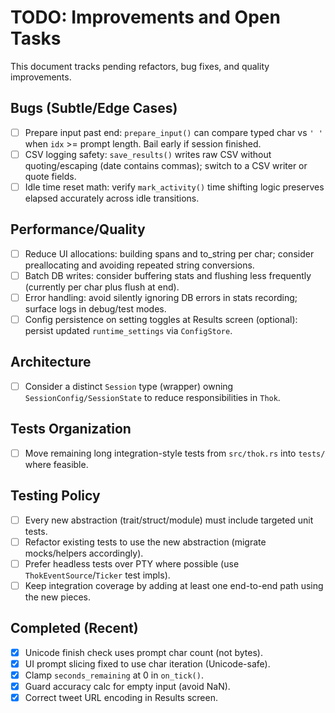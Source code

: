# TODO: Improvements and Open Tasks

This document tracks pending refactors, bug fixes, and quality improvements.

## Bugs (Subtle/Edge Cases)
- [ ] Prepare input past end: `prepare_input()` can compare typed char vs `' '` when `idx` >= prompt length. Bail early if session finished.
- [ ] CSV logging safety: `save_results()` writes raw CSV without quoting/escaping (date contains commas); switch to a CSV writer or quote fields.
- [ ] Idle time reset math: verify `mark_activity()` time shifting logic preserves elapsed accurately across idle transitions.

## Performance/Quality
- [ ] Reduce UI allocations: building spans and to_string per char; consider preallocating and avoiding repeated string conversions.
- [ ] Batch DB writes: consider buffering stats and flushing less frequently (currently per char plus flush at end).
- [ ] Error handling: avoid silently ignoring DB errors in stats recording; surface logs in debug/test modes.
- [ ] Config persistence on setting toggles at Results screen (optional): persist updated `runtime_settings` via `ConfigStore`.

## Architecture
- [ ] Consider a distinct `Session` type (wrapper) owning `SessionConfig/SessionState` to reduce responsibilities in `Thok`.

## Tests Organization
- [ ] Move remaining long integration-style tests from `src/thok.rs` into `tests/` where feasible.

## Testing Policy
- [ ] Every new abstraction (trait/struct/module) must include targeted unit tests.
- [ ] Refactor existing tests to use the new abstraction (migrate mocks/helpers accordingly).
- [ ] Prefer headless tests over PTY where possible (use `ThokEventSource`/`Ticker` test impls).
- [ ] Keep integration coverage by adding at least one end-to-end path using the new pieces.

## Completed (Recent)
- [x] Unicode finish check uses prompt char count (not bytes).
- [x] UI prompt slicing fixed to use char iteration (Unicode-safe).
- [x] Clamp `seconds_remaining` at 0 in `on_tick()`.
- [x] Guard accuracy calc for empty input (avoid NaN).
- [x] Correct tweet URL encoding in Results screen.
